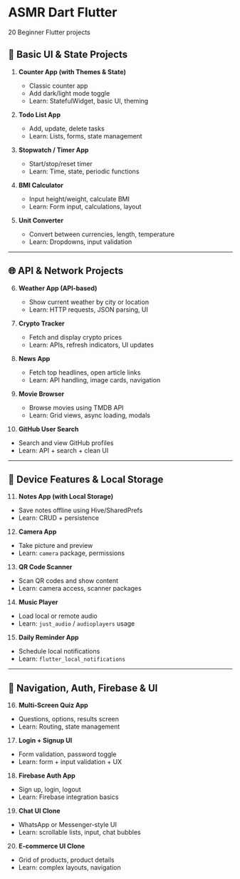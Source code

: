 # ASMR Dart Flutter

20 Beginner Flutter projects


## 🧱 Basic UI & State Projects

1. **Counter App (with Themes & State)**

   * Classic counter app
   * Add dark/light mode toggle
   * Learn: StatefulWidget, basic UI, theming

2. **Todo List App**

   * Add, update, delete tasks
   * Learn: Lists, forms, state management

3. **Stopwatch / Timer App**

   * Start/stop/reset timer
   * Learn: Time, state, periodic functions

4. **BMI Calculator**

   * Input height/weight, calculate BMI
   * Learn: Form input, calculations, layout

5. **Unit Converter**

   * Convert between currencies, length, temperature
   * Learn: Dropdowns, input validation

---

## 🌐 API & Network Projects

6. **Weather App (API-based)**

   * Show current weather by city or location
   * Learn: HTTP requests, JSON parsing, UI

7. **Crypto Tracker**

   * Fetch and display crypto prices
   * Learn: APIs, refresh indicators, UI updates

8. **News App**

   * Fetch top headlines, open article links
   * Learn: API handling, image cards, navigation

9. **Movie Browser**

   * Browse movies using TMDB API
   * Learn: Grid views, async loading, modals

10. **GitHub User Search**

* Search and view GitHub profiles
* Learn: API + search + clean UI

---

## 📱 Device Features & Local Storage

11. **Notes App (with Local Storage)**

* Save notes offline using Hive/SharedPrefs
* Learn: CRUD + persistence

12. **Camera App**

* Take picture and preview
* Learn: `camera` package, permissions

13. **QR Code Scanner**

* Scan QR codes and show content
* Learn: camera access, scanner packages

14. **Music Player**

* Load local or remote audio
* Learn: `just_audio` / `audioplayers` usage

15. **Daily Reminder App**

* Schedule local notifications
* Learn: `flutter_local_notifications`

---

## 🔄 Navigation, Auth, Firebase & UI

16. **Multi-Screen Quiz App**

* Questions, options, results screen
* Learn: Routing, state management

17. **Login + Signup UI**

* Form validation, password toggle
* Learn: form + input validation + UX

18. **Firebase Auth App**

* Sign up, login, logout
* Learn: Firebase integration basics

19. **Chat UI Clone**

* WhatsApp or Messenger-style UI
* Learn: scrollable lists, input, chat bubbles

20. **E-commerce UI Clone**

* Grid of products, product details
* Learn: complex layouts, navigation

